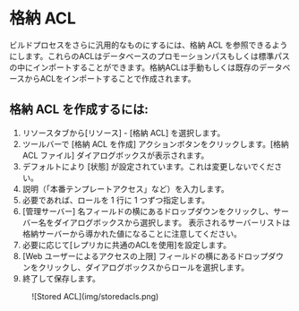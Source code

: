 # 格納 ACL

ビルドプロセスをさらに汎用的なものにするには、格納 ACL を参照できるようにします。これらのACLはデータベースのプロモーションパスもしくは標準パスの中にインポートすることができます。格納ACLは手動もしくは既存のデータベースからACLをインポートすることで作成されます。 

## 格納 ACL を作成するには:
1. リソースタブから[リソース] - [格納 ACL] を選択します。
2. ツールバーで [格納 ACL を作成] アクションボタンをクリックします。[格納 ACL ファイル] ダイアログボックスが表示されます。
3. デフォルトにより [状態] が設定されています。これは変更しないでください。
4. 説明（「本番テンプレートアクセス」など）を入力します。
5. 必要であれば、ロールを 1 行に 1 つずつ指定します。
6. [管理サーバー] 名フィールドの横にあるドロップダウンをクリックし、サーバー名をダイアログボックスから選択します。 表示されるサーバーリストは格納サーバーから導かれた値になることに注意してください。
7. 必要に応じて[レプリカに共通のACLを使用]を設定します。
8. [Web ユーザーによるアクセスの上限] フィールドの横にあるドロップダウンをクリックし、ダイアログボックスからロールを選択します。
9. 終了して保存します。
<figure markdown="1">
   ![Stored ACL](img/storedacls.png)
</figure>
